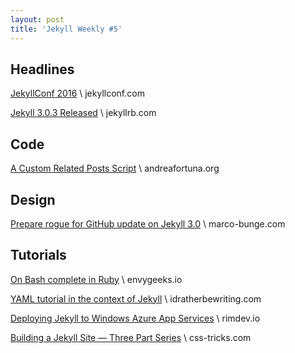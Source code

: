 ```yaml
---
layout: post
title: 'Jekyll Weekly #5'
---
```

## Headlines
[JekyllConf 2016](//jekyllconf.com/) \\
jekyllconf.com

[Jekyll 3.0.3 Released](//jekyllrb.com/news/2016/02/08/jekyll-3-0-3-released/) \\
jekyllrb.com

## Code
[A Custom Related Posts Script](//www.andreafortuna.org/programming/2016/02/10/jekyll-related-posts/) \\
andreafortuna.org

## Design
[Prepare rogue for GitHub update on Jekyll 3.0](//www.marco-bunge.com/2016/02/05/prepare-rogue-for-github-update-on-jekyll-3-0/) \\
marco-bunge.com

## Tutorials
[On Bash complete in Ruby](//envygeeks.io/2016/02/02/on-bash-complete-in-ruby/) \\
envygeeks.io

[YAML tutorial in the context of Jekyll](//idratherbewriting.com/documentation-theme-jekyll/mydoc/mydoc_yaml_tutorial.html) \\
idratherbewriting.com

[Deploying Jekyll to Windows Azure App Services](//rimdev.io/deploying-jekyll-to-windows-azure-app-services/) \\
rimdev.io

[Building a Jekyll Site — Three Part Series](//css-tricks.com/building-a-jekyll-site-part-1-of-3/) \\
css-tricks.com